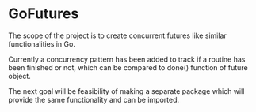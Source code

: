 # GoFutures
The scope of the project is to create concurrent.futures like similar functionalities in Go.

Currently a concurrency pattern has been added to track if a routine has been finished or not, which can be compared to done() function of future object.

The next goal will be feasibility of making a separate package which will provide the same functionality and can be imported. 
